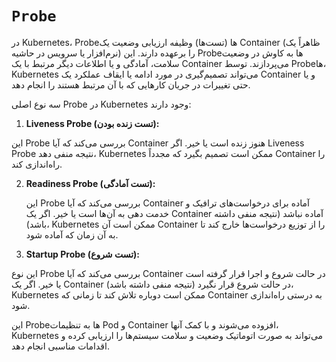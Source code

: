 # `Probe`

در Kubernetes، Probe‌ها (تست‌ها) وظیفه ارزیابی وضعیت یک Container (ظاهراً یک نرم‌افزار یا سرویس در حاشیه) را برعهده دارند. این Probe‌ها به کاوش در وضعیت سلامت، آمادگی و یا اطلاعات دیگر مرتبط با یک Container می‌پردازند. توسط Probe‌ها، Kubernetes می‌تواند تصمیم‌گیری در مورد ادامه یا ایقاف عملکرد یک Container و یا حتی تغییرات در جریان کارهایی که با آن مرتبط هستند را انجام دهد.

سه نوع اصلی Probe در Kubernetes وجود دارند:

1. **Liveness Probe (تست زنده بودن):**

این Probe بررسی می‌کند که آیا Container هنوز زنده است یا خیر. اگر Liveness Probe نتیجه منفی دهد، Kubernetes ممکن است تصمیم بگیرد که مجدداً Container را راه‌اندازی کند.

2. **Readiness Probe (تست آمادگی):**
  
    این Probe بررسی می‌کند که آیا Container آماده برای درخواست‌های ترافیک و خدمت دهی به آن‌ها است یا خیر. اگر یک Container آماده نباشد (نتیجه منفی داشته باشد)، Kubernetes ممکن است آن Container را از توزیع درخواست‌ها خارج کند تا به آن زمان که آماده شود.


3. **Startup Probe (تست شروع):**
  
 این نوع Probe بررسی می‌کند که آیا Container در حالت شروع و اجرا قرار گرفته است یا خیر. اگر یک Container در حالت شروع قرار نگیرد (نتیجه منفی داشته باشد)، Kubernetes ممکن است دوباره تلاش کند تا زمانی که Container به درستی راه‌اندازی شود.

این Probe‌ها به تنظیمات Pod و Container افزوده می‌شوند و با کمک آنها، Kubernetes می‌تواند به صورت اتوماتیک وضعیت و سلامت سیستم‌ها را ارزیابی کرده و اقدامات مناسبی انجام دهد.
